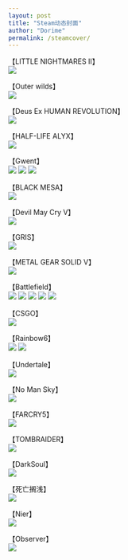 ```yaml
---
layout: post
title: "Steam动态封面"
author: "Dorime"
permalink: /steamcover/
---
```



【LITTLE NIGHTMARES II】  
![](https://pic.imgdb.cn/item/6029471ad2a061fec712237d.gif)

【Outer wilds】  
![](https://pic.imgdb.cn/item/5eebb46714195aa594f2f3d5.gif)

【Deus Ex HUMAN REVOLUTION】  
![](https://pic.imgdb.cn/item/5f9195cd1cd1bbb86bc6cf9e.gif)

【HALF-LIFE ALYX】  
![](https://pic.imgdb.cn/item/5ec74a5ec2a9a83be53d7401.gif)

【Gwent】  
![](https://pic.imgdb.cn/item/5ec74a83c2a9a83be53dbdad.gif)
![](https://pic.imgdb.cn/item/5ec74a7ac2a9a83be53da7d5.gif)
![](https://pic.imgdb.cn/item/5ec74a6ec2a9a83be53d8c1f.gif)

【BLACK MESA】  
![](https://pic.imgdb.cn/item/5e677f6298271cb2b8beb2f7.gif)

【Devil May Cry V】  
![](https://pic.imgdb.cn/item/5df476021f8f59f4d61e438e.gif)

【GRIS】  
![](https://pic.imgdb.cn/item/5df475f21f8f59f4d61e3c35.gif)

【METAL GEAR SOLID V】  
![](https://pic.imgdb.cn/item/5dd140368e0e2e3ee9ac6a45.gif)

【Battlefield】  
![](https://pic.imgdb.cn/item/5dd1401f8e0e2e3ee9ac484b.gif)
![](https://pic.imgdb.cn/item/5dd140108e0e2e3ee9ac42f7.gif)
![](https://pic.imgdb.cn/item/5dd13ff68e0e2e3ee9ac31fa.gif)
![](https://pic.imgdb.cn/item/5dc70e188e0e2e3ee9dcebf1.gif)
![](https://pic.imgdb.cn/item/5dc5a71c8e0e2e3ee9b7c576.gif)

【CSGO】  
![](https://pic.imgdb.cn/item/5dd13f3e8e0e2e3ee9abf2dc.gif)

【Rainbow6】  
![](https://pic.imgdb.cn/item/5dcfb3338e0e2e3ee9727143.gif)
![](https://pic.imgdb.cn/item/5dc802d28e0e2e3ee9065ee7.gif)

【Undertale】  
![](https://pic.imgdb.cn/item/5dcfb32a8e0e2e3ee972702b.gif)

【No Man Sky】  
![](https://pic.imgdb.cn/item/5dcfb0988e0e2e3ee9718d13.gif)

【FARCRY5】  
![](https://pic.imgdb.cn/item/5dcfb0578e0e2e3ee971443a.gif)

【TOMBRAIDER】  
![](https://pic.imgdb.cn/item/5dcfaf6f8e0e2e3ee971211f.gif)

【DarkSoul】  
![](https://pic.imgdb.cn/item/5dcecbbf8e0e2e3ee94f54f7.gif)

【死亡搁浅】  
![](https://pic.imgdb.cn/item/5dc83d478e0e2e3ee916a08a.gif)

【Nier】  
![](https://pic.imgdb.cn/item/5dc70e1f8e0e2e3ee9dced83.gif)

【Observer】  
![](https://pic.imgdb.cn/item/5dc70e088e0e2e3ee9dce970.gif)
